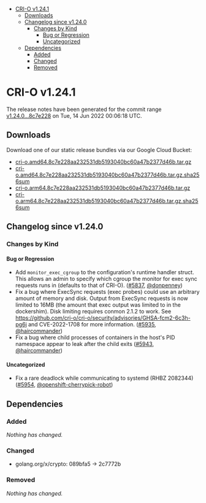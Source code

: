 - [CRI-O v1.24.1](#cri-o-v1241)
  - [Downloads](#downloads)
  - [Changelog since v1.24.0](#changelog-since-v1240)
    - [Changes by Kind](#changes-by-kind)
      - [Bug or Regression](#bug-or-regression)
      - [Uncategorized](#uncategorized)
  - [Dependencies](#dependencies)
    - [Added](#added)
    - [Changed](#changed)
    - [Removed](#removed)

# CRI-O v1.24.1

The release notes have been generated for the commit range
[v1.24.0...8c7e228](https://github.com/cri-o/cri-o/compare/v1.24.0...8c7e228aa232531db5193040bc60a47b2377d46b) on Tue, 14 Jun 2022 00:06:18 UTC.

## Downloads

Download one of our static release bundles via our Google Cloud Bucket:

- [cri-o.amd64.8c7e228aa232531db5193040bc60a47b2377d46b.tar.gz](https://storage.googleapis.com/cri-o/artifacts/cri-o.amd64.8c7e228aa232531db5193040bc60a47b2377d46b.tar.gz)
- [cri-o.amd64.8c7e228aa232531db5193040bc60a47b2377d46b.tar.gz.sha256sum](https://storage.googleapis.com/cri-o/artifacts/cri-o.amd64.8c7e228aa232531db5193040bc60a47b2377d46b.tar.gz.sha256sum)
- [cri-o.arm64.8c7e228aa232531db5193040bc60a47b2377d46b.tar.gz](https://storage.googleapis.com/cri-o/artifacts/cri-o.arm64.8c7e228aa232531db5193040bc60a47b2377d46b.tar.gz)
- [cri-o.arm64.8c7e228aa232531db5193040bc60a47b2377d46b.tar.gz.sha256sum](https://storage.googleapis.com/cri-o/artifacts/cri-o.arm64.8c7e228aa232531db5193040bc60a47b2377d46b.tar.gz.sha256sum)

## Changelog since v1.24.0

### Changes by Kind

#### Bug or Regression
 - Add `monitor_exec_cgroup` to the configuration's runtime handler struct. This allows an admin to specify which cgroup the monitor for exec sync requests runs in (defaults to that of CRI-O). ([#5837](https://github.com/cri-o/cri-o/pull/5837), [@donpenney](https://github.com/donpenney))
 - Fix a bug where ExecSync requests (exec probes) could use an arbitrary amount of memory and disk. Output from ExecSync requests is now limited to 16MB (the amount that exec output was limited to in the dockershim). Disk limiting requires conmon 2.1.2 to work. See https://github.com/cri-o/cri-o/security/advisories/GHSA-fcm2-6c3h-pg6j and CVE-2022-1708 for more information. ([#5935](https://github.com/cri-o/cri-o/pull/5935), [@haircommander](https://github.com/haircommander))
 - Fix a bug where child processes of containers in the host's PID namespace appear to leak after the child exits ([#5943](https://github.com/cri-o/cri-o/pull/5943), [@haircommander](https://github.com/haircommander))

#### Uncategorized
 - Fix a rare deadlock while communicating to systemd (RHBZ 2082344) ([#5954](https://github.com/cri-o/cri-o/pull/5954), [@openshift-cherrypick-robot](https://github.com/openshift-cherrypick-robot))

## Dependencies

### Added
_Nothing has changed._

### Changed
- golang.org/x/crypto: 089bfa5 → 2c7772b

### Removed
_Nothing has changed._
